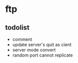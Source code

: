 # ftp

## todolist
- comment
- update server's quit as cient
- server mode convert
- random port cannot replicate
